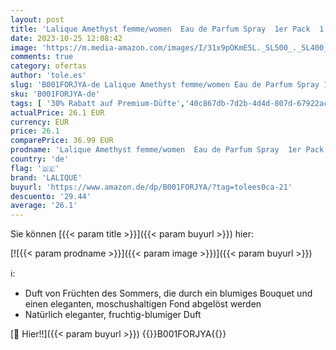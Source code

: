 ```yaml
---
layout: post
title: 'Lalique Amethyst femme/women  Eau de Parfum Spray  1er Pack  1 x 100 ml '
date: 2023-10-25 12:08:42
image: 'https://m.media-amazon.com/images/I/31x9pOKmE5L._SL500_._SL400_.jpg'
comments: true
category: ofertas
author: 'tole.es'
slug: 'B001FORJYA-de Lalique Amethyst femme/women Eau de Parfum Spray 1er Pack...'
sku: 'B001FORJYA-de'
tags: [ '30% Rabatt auf Premium-Düfte','40c867db-7d2b-4d4d-807d-67922ac30b93_0','40c867db-7d2b-4d4d-807d-67922ac30b93_9401','5ab888ec-3252-4b9c-93a6-040061f9f9bc_0','5ab888ec-3252-4b9c-93a6-040061f9f9bc_1201','5ab888ec-3252-4b9c-93a6-040061f9f9bc_3101','5ab888ec-3252-4b9c-93a6-040061f9f9bc_3201','5ab888ec-3252-4b9c-93a6-040061f9f9bc_3601','5ab888ec-3252-4b9c-93a6-040061f9f9bc_5301','5ab888ec-3252-4b9c-93a6-040061f9f9bc_6601','5ab888ec-3252-4b9c-93a6-040061f9f9bc_701','5ab888ec-3252-4b9c-93a6-040061f9f9bc_7501','Arborist Merchandising Root','Beauty','BeautyXmas','Custom Stores','Damendüfte','Designer Sale','Drogerie & Beauty: Gutscheinaktion 5 EUR geschenkt','Drogerie & Körperpflege','Düfte','Eau de Parfum für Damen','Für sie','Geschenke-Guide','Gratis Blumenstrauß beim Kauf von Beauty-Produkten','Gratis Premium-Beauty-Box','Gratis-Baileys-Likör','Kosmetik','Luxuskosmetik Damen','Premium- & Trend-Beauty','Self Service','Special Features Stores','a829258d-b6ff-489f-b2f4-142fbe66940b_0','a829258d-b6ff-489f-b2f4-142fbe66940b_7701','lalique','🇩🇪', ]
actualPrice: 26.1 EUR
currency: EUR
price: 26.1
comparePrice: 36.99 EUR
prodname: 'Lalique Amethyst femme/women  Eau de Parfum Spray  1er Pack  1 x 100 ml '
country: 'de'
flag: '🇩🇪'
brand: 'LALIQUE'
buyurl: 'https://www.amazon.de/dp/B001FORJYA/?tag=tolees0ca-21'
descuento: '29.44'
average: '26.1'
---
```


Sie können [{{< param title >}}]({{< param buyurl >}}) hier:

[![{{< param prodname >}}]({{< param image >}})]({{< param buyurl >}})

ℹ️:

- Duft von Früchten des Sommers, die durch ein blumiges Bouquet und einen eleganten, moschushaltigen Fond abgelöst werden
- Natürlich eleganter, fruchtig-blumiger Duft

[🛒 Hier!!]({{< param buyurl >}})
{{<world>}}B001FORJYA{{</world>}}
